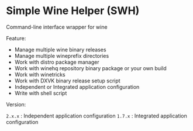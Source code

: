 # Simple Wine Helper (SWH)

 Command-line interface wrapper for wine

 Feature:
* Manage multiple wine binary releases
* Manage multiple wineprefix directories
* Work with distro package manager
* Work with winehq repository binary package or your own build
* Work with winetricks
* Work with DXVK binary release setup script
* Independent or Integrated application configuration
* Write with shell script

 Version:
 
 `2.x.x` : Independent application configuration
 `1.7.x` : Integrated application configuration
